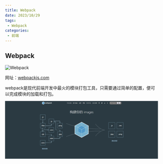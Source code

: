 ```yaml
---
title: Webpack
date: 2023/10/29
tags:
 - Webpack
categories:
 - 前端
---
```

## Webpack

![Webpack](https://img.shields.io/badge/Webpack-v5.x-blue.svg?logo=webpack)

网址：[webpackjs.com](https://www.webpackjs.com/)

webpack是现代前端开发中最火的模块打包工具，只需要通过简单的配置，便可以完成模块的加载和打包。

![1698554539339](image/Webpack/1698554539339.png)
